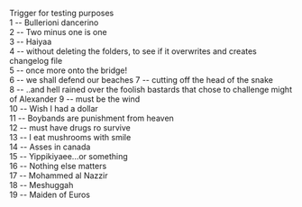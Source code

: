 Trigger for testing purposes  
1 -- Bullerioni dancerino  
2 -- Two minus one is one  
3 -- Haiyaa    
4 -- without deleting the folders, to see if it overwrites and creates changelog file  
5 -- once more onto the bridge!  
6 -- we shall defend our beaches
7 -- cutting off the head of the snake  
8 -- ..and hell rained over the foolish bastards that chose to challenge might of Alexander
9 -- must be the wind  
10 -- Wish I had a dollar  
11 -- Boybands are punishment from heaven  
12 -- must have drugs ro survive  
13 -- I eat mushrooms with smile  
14 -- Asses in canada  
15 -- Yippikiyaee...or something  
16 -- Nothing else matters  
17 -- Mohammed al Nazzir  
18 -- Meshuggah  
19 -- Maiden of Euros  


